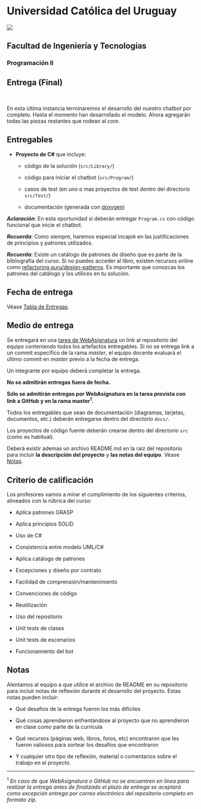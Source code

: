 # Universidad Católica del Uruguay
<img src="https://ucu.edu.uy/sites/all/themes/univer/logo.png"> 

## Facultad de Ingeniería y Tecnologías
### Programación II

## Entrega (Final)

<br>

En esta última instancia terminaremos el desarrollo del nuestro chatbot por completo. Hasta el momento han desarrollado el modelo. Ahora agregarán todas las piezas restantes que rodean al _core_.

## Entregables

- **Proyecto de C#** que incluye:

    - código de la solución (`src/Library/`)
    
    - código para iniciar el chatbot (`src/Program/`)

    - casos de test (en uno o mas proyectos de test dentro del directorio `src/Test/`)

    - documentación (generada con [doxygen](https://www.doxygen.nl/index.html))

**_Aclaración_**: En esta oportunidad sí deberán entregar `Program.cs` con código funcional que inicie el chatbot.

**_Recuerda_**: Como siempre, haremos especial incapié en las justificaciones de principios y patrones utilizados.

**_Recuerda_**: Existe un catálogo de patrones de diseño que es parte de la bibliografía del curso. Si no puedes acceder al libro, existen recursos online como [refactoring.guru/design-patterns](https://refactoring.guru/design-patterns). Es importante que conozcas los patrones del catálogo y los utilices en tu solución.

## Fecha de entrega

Véase [Tabla de Entregas](../README.md#entregas). 

## Medio de entrega

Se entregará en una [tarea de WebAsignatura](https://webasignatura.ucu.edu.uy/mod/assign/view.php?id=244382) un link al repositorio del equipo conteniendo todos los artefactos entregables. Si no se entrega link a un commit específico de la rama _master_, el equipo docente evaluará el último commit en _master_ previo a la fecha de entrega.

Un integrante por equipo deberá completar la entrega.

**No se admitirán entregas fuera de fecha.**

**Sólo se admitirán entregas por WebAsignatura en la tarea provista con link a GitHub y en la rama master<sup>1</sup>.**

Todos los entregables que sean de documentación (diagramas, tarjetas, documentos, etc.) deberán entregarse dentro del directorio `docs/`.

Los proyectos de código fuente deberán crearse dentro del directorio `src` (como es habitual).

Deberá existir ademas un archivo README.md en la raiz del repositorio para incluír **la descripción del proyecto** y **las notas del equipo**. Véase [Notas](#notas).

## Criterio de calificación

Los profesores vamos a mirar el cumplimiento de los siguientes criterios, alineados con la rúbrica del curso:

- Aplica patrones GRASP

- Aplica principios SOLID

- Uso de C#

- Consistencia entre modelo UML/C#

- Aplica catálogo de patrones

- Excepciones y diseño por contrato

- Facilidad de comprensión/mantenimiento

- Convenciones de código

- Reutilización

- Uso del repositorio

- Unit tests de clases

- Unit tests de escenarios

- Funcionamiento del bot


## Notas

Alentamos al equipo a que utilice el archivo de README en su repositorio para incluír notas de reflexión durante el desarrollo del proyecto. Estas notas pueden incluír:

- Qué desafíos de la entrega fueron los más difíciles

- Qué cosas aprendieron enfrentándose al proyecto que no aprendieron en clase como parte de la currícula

- Qué recursos (páginas web, libros, foros, etc) encontraron que les fueron valiosos para sortear los desafíos que encontraron

- Y cualquier otro tipo de reflexión, material o comentarios sobre el trabajo en el proyecto.


****

<sup>1</sup> _En caso de que WebAsignatura o GitHub no se encuentren en línea para realizar la entrega antes de finalizado el plazo de entrega se aceptará como excepción entrega por correo electrónico del repositorio completo en formato zip_.
